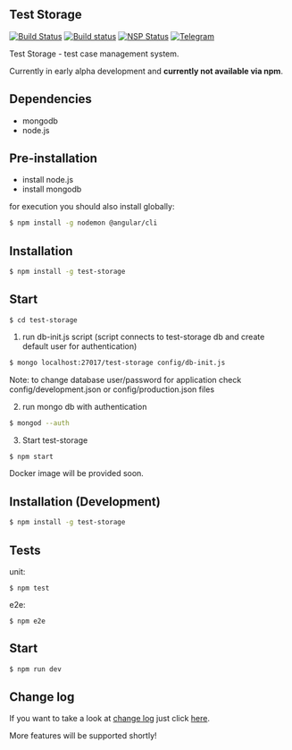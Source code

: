 ## Test Storage
[![Build Status](https://travis-ci.org/test-storage/test-storage.svg?branch=master)](https://travis-ci.org/test-storage/test-storage) [![Build status](https://ci.appveyor.com/api/projects/status/9g6k7px0r3hdbloi?svg=true)](https://ci.appveyor.com/project/test-storage/test-storage) [![NSP Status](https://nodesecurity.io/orgs/test-storage/projects/9e3927ce-706f-400c-90d6-7325296c724f/badge)](https://nodesecurity.io/orgs/test-storage/projects/9e3927ce-706f-400c-90d6-7325296c724f) [![Telegram](https://img.shields.io/badge/telegram-join%20chat-blue.svg?style=flat)](https://telegram.me/joinchat/Dz6MkggusIGwAUb4Qg1hwQ)

Test Storage - test case management system.

Currently in early alpha development and **currently not available via npm**.

## Dependencies
- mongodb
- node.js

## Pre-installation

* install node.js
* install mongodb

for execution you should also install globally:
```bash
$ npm install -g nodemon @angular/cli
```

## Installation

```bash
$ npm install -g test-storage
```

## Start
```
$ cd test-storage
```

1. run db-init.js script (script connects to test-storage db and create default user for authentication)

```bash
$ mongo localhost:27017/test-storage config/db-init.js
```

Note: to change database user/password for application check config/development.json or config/production.json files

2. run mongo db with authentication

```bash
$ mongod --auth
```

3. Start test-storage

```bash
$ npm start
```

Docker image will be provided soon.

## Installation (Development)

```bash
$ npm install -g test-storage
```

## Tests

unit:
```
$ npm test
```
e2e:
```
$ npm e2e
```

## Start

```bash
$ npm run dev
```

## Change log
If you want to take a look at [change log](https://github.com/pumano/test-storage/blob/master/CHANGELOG.md) just click [here](https://github.com/pumano/test-storage/blob/master/CHANGELOG.md).

More features will be supported shortly!
